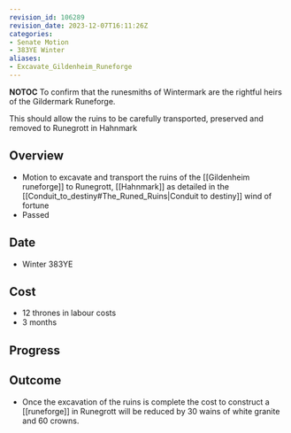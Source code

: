 ```yaml
---
revision_id: 106289
revision_date: 2023-12-07T16:11:26Z
categories:
- Senate Motion
- 383YE Winter
aliases:
- Excavate_Gildenheim_Runeforge
---
```



__NOTOC__
To confirm that the runesmiths of Wintermark are the rightful heirs of the Gildermark Runeforge.

This should allow the ruins to be carefully transported, preserved and removed to Runegrott in Hahnmark

## Overview
* Motion to excavate and transport the ruins of the [[Gildenheim runeforge]] to Runegrott, [[Hahnmark]] as detailed in the [[Conduit_to_destiny#The_Runed_Ruins|Conduit to destiny]] wind of fortune
* Passed
## Date
* Winter 383YE
## Cost
* 12 thrones in labour costs
* 3 months
## Progress

## Outcome
* Once the excavation of the ruins is complete the cost to construct a [[runeforge]] in Runegrott will be reduced by 30 wains of white granite and 60 crowns.